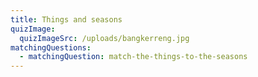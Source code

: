 ```yaml
---
title: Things and seasons
quizImage:
  quizImageSrc: /uploads/bangkerreng.jpg
matchingQuestions:
  - matchingQuestion: match-the-things-to-the-seasons
---
```

